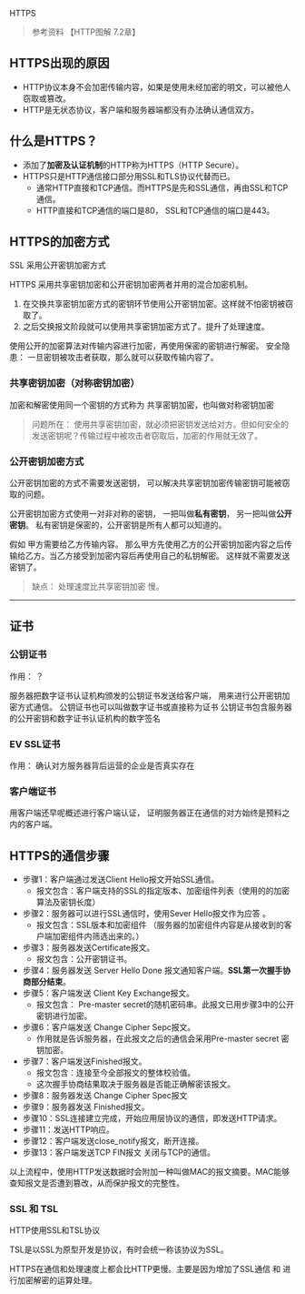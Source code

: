 HTTPS

> 参考资料 【HTTP图解 7.2章】

## HTTPS出现的原因

* HTTP协议本身不会加密传输内容，如果是使用未经加密的明文，可以被他人窃取或篡改。
* HTTP是无状态协议，客户端和服务器端都没有办法确认通信双方。

## 什么是HTTPS？

* 添加了**加密及认证机制**的HTTP称为HTTPS（HTTP Secure）。
* HTTPS只是HTTP通信接口部分用SSL和TLS协议代替而已。
	* 通常HTTP直接和TCP通信。而HTTPS是先和SSL通信，再由SSL和TCP通信。
	* HTTP直接和TCP通信的端口是80， SSL和TCP通信的端口是443。


## HTTPS的加密方式

SSL 采用公开密钥加密方式     

HTTPS 采用共享密钥加密和公开密钥加密两者并用的混合加密机制。

1. 在交换共享密钥加密方式的密钥环节使用公开密钥加密。这样就不怕密钥被窃取了。
2. 之后交换报文阶段就可以使用共享密钥加密方式了。提升了处理速度。



使用公开的加密算法对传输内容进行加密，再使用保密的密钥进行解密。
安全隐患： 一旦密钥被攻击者获取，那么就可以获取传输内容了。

### 共享密钥加密（对称密钥加密）
加密和解密使用同一个密钥的方式称为 共享密钥加密，也叫做对称密钥加密

> 问题所在：
>  	使用共享密钥加密，就必须把密钥发送给对方。但如何安全的发送密钥呢？传输过程中被攻击者窃取后，加密的作用就无效了。
>   
> 	
	
### 公开密钥加密方式

公开密钥加密的方式不需要发送密钥， 可以解决共享密钥加密传输密钥可能被窃取的问题。

公开密钥加密方式使用一对非对称的密钥， 一把叫做**私有密钥**， 另一把叫做**公开密钥**。
私有密钥是保密的，公开密钥是所有人都可以知道的。

假如 甲方需要给乙方传输内容。 那么甲方先使用乙方的公开密钥加密内容之后传输给乙方。当乙方接受到加密内容后再使用自己的私钥解密。
这样就不需要发送密钥了。

> 缺点： 处理速度比共享密钥加密 慢。

------

		

## 证书

### 公钥证书
作用： ？

服务器把数字证书认证机构颁发的公钥证书发送给客户端， 用来进行公开密钥加密方式通信。
公钥证书也可以叫做数字证书或直接称为证书
公钥证书包含服务器的公开密钥和数字证书认证机构的数字签名

### EV SSL证书

作用： 确认对方服务器背后运营的企业是否真实存在

### 客户端证书
用客户端还早呢概述进行客户端认证， 证明服务器正在通信的对方始终是预料之内的客户端。


## HTTPS的通信步骤

* 步骤1：客户端通过发送Client Hello报文开始SSL通信。
	* 报文包含：客户端支持的SSL的指定版本、加密组件列表（使用的的加密算法及密钥长度） 
* 步骤2：服务器可以进行SSL通信时，使用Sever Hello报文作为应答 。
	* 报文包含：SSL版本和加密组件 （服务器的加密组件内容是从接收到的客户端加密组件内筛选出来的。）
* 步骤3：服务器发送Certificate报文。
	* 报文包含：公开密钥证书。
* 步骤4：服务器发送 Server Hello Done 报文通知客户端。**SSL第一次握手协商部分结束**。
* 步骤5：客户端发送 Client Key Exchange报文。
	* 报文包含： Pre-master secret的随机密码串。此报文已用步骤3中的公开密钥进行加密。
* 步骤6：客户端发送 Change Cipher Sepc报文。
	* 作用就是告诉服务器，在此报文之后的通信会采用Pre-master secret 密钥加密。
* 步骤7：客户端发送Finished报文。
	* 报文包含：连接至今全部报文的整体校验值。
	* 这次握手协商结果取决于服务器是否能正确解密该报文。
* 步骤8：服务器发送 Change Cipher Spec报文
* 步骤9：服务器发送 Finished报文。
* 步骤10：SSL连接建立完成，开始应用层协议的通信，即发送HTTP请求。
* 步骤11：发送HTTP响应。
* 步骤12：客户端发送close_notify报文，断开连接。
* 步骤13：客户端发送TCP FIN报文 关闭与TCP的通信。

以上流程中，使用HTTP发送数据时会附加一种叫做MAC的报文摘要。MAC能够查知报文是否遭到篡改，从而保护报文的完整性。

### SSL 和 TSL

HTTP使用SSL和TSL协议

TSL是以SSL为原型开发是协议，有时会统一称该协议为SSL。

HTTPS在通信和处理速度上都会比HTTP更慢。主要是因为增加了SSL通信 和 进行加密解密的运算处理。


